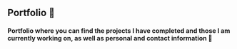 ## Portfolio 🎯

####   Portfolio where you can find the projects I have completed and those I am currently working on, as well as personal and contact information 💫
